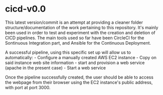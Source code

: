 # cicd-v0.0

This latest version/commit is an attempt at providing a cleaner folder structure/documentation of the work pertaining to this repository.
It's mainly been used in order to test and experiment with the creation and deletion of CICD pipelines. The main tools  used so far have been CircleCI for the Sontinuous Integration part, and Ansible for the Continuous Deployment.

A successful pipeline, using this specific set up will allow us to automatically: 
    - Configure a manually created AWS EC2 instance
    - Copy on said instance web site information
    - start and provision a web service (apache in the present case)
    - Start a web service 

Once the pipeline successfully created, the user should be able to access the webpage from their browser using the EC2 instance's public address, with port at port 3000.